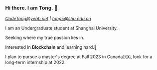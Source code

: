 ### Hi there. I am Tong. 👋

*CodeTong@yeah.net \| tongc@shu.edu.cn*

I am an Undergraduate student at Shanghai University. 

Seeking where my true passion lies in.

Interested in **Blockchain** and learning hard.🥰

I plan to pursue a master's degree at Fall 2023 in Canada🇨🇦, look for a long-term internship at 2022.
